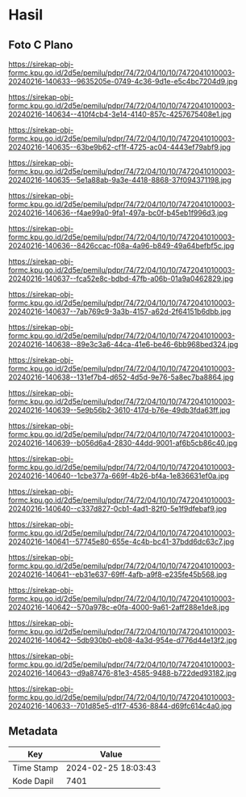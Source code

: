 # Hasil

## Foto C Plano

https://sirekap-obj-formc.kpu.go.id/2d5e/pemilu/pdpr/74/72/04/10/10/7472041010003-20240216-140633--9635205e-0749-4c36-9d1e-e5c4bc7204d9.jpg

https://sirekap-obj-formc.kpu.go.id/2d5e/pemilu/pdpr/74/72/04/10/10/7472041010003-20240216-140634--410f4cb4-3e14-4140-857c-4257675408e1.jpg

https://sirekap-obj-formc.kpu.go.id/2d5e/pemilu/pdpr/74/72/04/10/10/7472041010003-20240216-140635--63be9b62-cf1f-4725-ac04-4443ef79abf9.jpg

https://sirekap-obj-formc.kpu.go.id/2d5e/pemilu/pdpr/74/72/04/10/10/7472041010003-20240216-140635--5e1a88ab-9a3e-4418-8868-37f094371198.jpg

https://sirekap-obj-formc.kpu.go.id/2d5e/pemilu/pdpr/74/72/04/10/10/7472041010003-20240216-140636--f4ae99a0-9fa1-497a-bc0f-b45eb1f996d3.jpg

https://sirekap-obj-formc.kpu.go.id/2d5e/pemilu/pdpr/74/72/04/10/10/7472041010003-20240216-140636--8426ccac-f08a-4a96-b849-49a64befbf5c.jpg

https://sirekap-obj-formc.kpu.go.id/2d5e/pemilu/pdpr/74/72/04/10/10/7472041010003-20240216-140637--fca52e8c-bdbd-47fb-a06b-01a9a0462829.jpg

https://sirekap-obj-formc.kpu.go.id/2d5e/pemilu/pdpr/74/72/04/10/10/7472041010003-20240216-140637--7ab769c9-3a3b-4157-a62d-2f64151b6dbb.jpg

https://sirekap-obj-formc.kpu.go.id/2d5e/pemilu/pdpr/74/72/04/10/10/7472041010003-20240216-140638--89e3c3a6-44ca-41e6-be46-6bb968bed324.jpg

https://sirekap-obj-formc.kpu.go.id/2d5e/pemilu/pdpr/74/72/04/10/10/7472041010003-20240216-140638--131ef7b4-d652-4d5d-9e76-5a8ec7ba8864.jpg

https://sirekap-obj-formc.kpu.go.id/2d5e/pemilu/pdpr/74/72/04/10/10/7472041010003-20240216-140639--5e9b56b2-3610-417d-b76e-49db3fda63ff.jpg

https://sirekap-obj-formc.kpu.go.id/2d5e/pemilu/pdpr/74/72/04/10/10/7472041010003-20240216-140639--b056d6a4-2830-44dd-9001-af6b5cb86c40.jpg

https://sirekap-obj-formc.kpu.go.id/2d5e/pemilu/pdpr/74/72/04/10/10/7472041010003-20240216-140640--1cbe377a-669f-4b26-bf4a-1e836631ef0a.jpg

https://sirekap-obj-formc.kpu.go.id/2d5e/pemilu/pdpr/74/72/04/10/10/7472041010003-20240216-140640--c337d827-0cb1-4ad1-82f0-5e1f9dfebaf9.jpg

https://sirekap-obj-formc.kpu.go.id/2d5e/pemilu/pdpr/74/72/04/10/10/7472041010003-20240216-140641--57745e80-655e-4c4b-bc41-37bdd6dc63c7.jpg

https://sirekap-obj-formc.kpu.go.id/2d5e/pemilu/pdpr/74/72/04/10/10/7472041010003-20240216-140641--eb31e637-69ff-4afb-a9f8-e235fe45b568.jpg

https://sirekap-obj-formc.kpu.go.id/2d5e/pemilu/pdpr/74/72/04/10/10/7472041010003-20240216-140642--570a978c-e0fa-4000-9a61-2aff288e1de8.jpg

https://sirekap-obj-formc.kpu.go.id/2d5e/pemilu/pdpr/74/72/04/10/10/7472041010003-20240216-140642--5db930b0-eb08-4a3d-954e-d776d44e13f2.jpg

https://sirekap-obj-formc.kpu.go.id/2d5e/pemilu/pdpr/74/72/04/10/10/7472041010003-20240216-140643--d9a87476-81e3-4585-9488-b722ded93182.jpg

https://sirekap-obj-formc.kpu.go.id/2d5e/pemilu/pdpr/74/72/04/10/10/7472041010003-20240216-140633--701d85e5-d1f7-4536-8844-d69fc614c4a0.jpg


## Metadata

| Key        | Value               |
| ---------- | ------------------- |
| Time Stamp | 2024-02-25 18:03:43 |
| Kode Dapil | 7401                |



